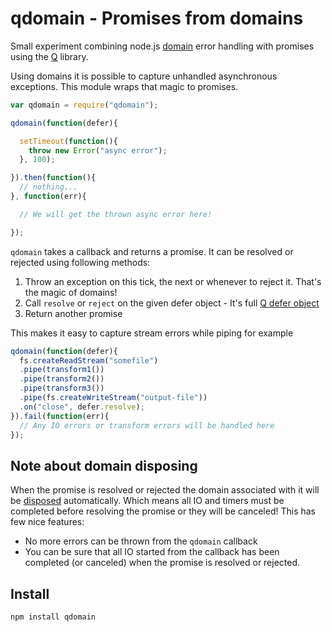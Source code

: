 
# qdomain - Promises from domains

Small experiment combining node.js [domain][] error handling with promises
using the [Q][] library.

Using domains it is possible to capture unhandled asynchronous exceptions.
This module wraps that magic to promises.

```javascript
var qdomain = require("qdomain");

qdomain(function(defer){

  setTimeout(function(){
    throw new Error("async error");
  }, 100);

}).then(function(){
  // nothing...
}, function(err){

  // We will get the thrown async error here!

});
```

`qdomain` takes a callback and returns a promise. It can be resolved or
rejected using following methods:

  1. Throw an exception on this tick, the next or whenever to reject it. That's
     the magic of domains!
  2. Call `resolve` or `reject` on the given defer object
    - It's full [Q defer object][defer]
  3. Return another promise

This makes it easy to capture stream errors while piping for example

```javascript
qdomain(function(defer){
  fs.createReadStream("somefile")
  .pipe(transform1())
  .pipe(transform2())
  .pipe(transform3())
  .pipe(fs.createWriteStream("output-file"))
  .on("close", defer.resolve);
}).fail(function(err){
  // Any IO errors or transform errors will be handled here
});
```

## Note about domain disposing

When the promise is resolved or rejected the domain associated with it will be
[disposed][dispose] automatically. Which means all IO and timers must be
completed before resolving the promise or they will be canceled! This has few
nice features:

  - No more errors can be thrown from the `qdomain` callback
  - You can be sure that all IO started from the callback has been completed
    (or canceled) when the promise is resolved or rejected.

## Install

    npm install qdomain

[domain]: http://nodejs.org/api/domain.html
[Q]: https://github.com/kriskowal/q
[dispose]: http://nodejs.org/api/domain.html#domain_domain_dispose
[defer]: https://github.com/kriskowal/q/wiki/API-Reference#qdefer
